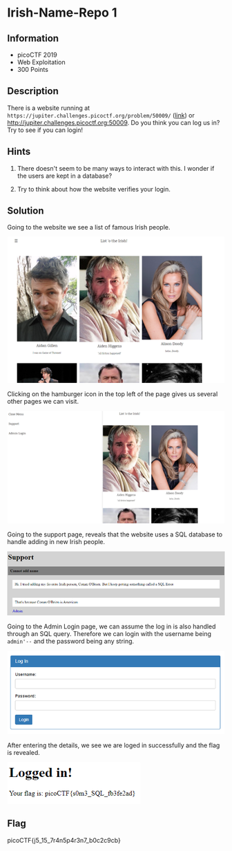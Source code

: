 # Irish-Name-Repo 1

## Information

- picoCTF 2019
- Web Exploitation
- 300 Points

## Description

There is a website running at `https://jupiter.challenges.picoctf.org/problem/50009/` ([link](https://jupiter.challenges.picoctf.org/problem/50009/)) or http://jupiter.challenges.picoctf.org:50009. Do you think you can log us in? Try to see if you can login!

## Hints

1. There doesn't seem to be many ways to interact with this. I wonder if the users are kept in a database?

2. Try to think about how the website verifies your login.

## Solution

Going to the website we see a list of famous Irish people.

![initial webpage](images/initial.PNG)

Clicking on the hamburger icon in the top left of the page gives us several other pages we can visit.

![hamburger icon reveals other pages](images/other_pages.PNG)

Going to the support page, reveals that the website uses a SQL database to handle adding in new Irish people.

![sql hint](images/sql_hint.PNG)

Going to the Admin Login page, we can assume the log in is also handled through an SQL query. Therefore we can login with the username being `admin'--` and the password being any string.

![log in form](images/log_in.PNG)

After entering the details, we see we are loged in successfully and the flag is revealed.

![flag](images/flag.PNG)

## Flag

picoCTF{j5_15_7r4n5p4r3n7_b0c2c9cb}
